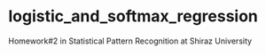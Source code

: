 # logistic_and_softmax_regression
Homework#2 in Statistical Pattern Recognition at Shiraz University 
